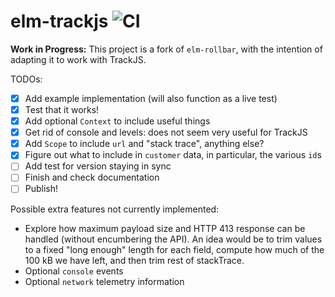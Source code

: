 # elm-trackjs ![CI](https://github.com/scrive/elm-trackjs/workflows/CI/badge.svg?branch=master)

**Work in Progress:** This project is a fork of `elm-rollbar`, with the
intention of adapting it to work with TrackJS.

TODOs:
- [x] Add example implementation (will also function as a live test)
- [x] Test that it works!
- [x] Add optional `Context` to include useful things
- [x] Get rid of console and levels: does not seem very useful for TrackJS
- [x] Add `Scope` to include `url` and "stack trace", anything else?
- [x] Figure out what to include in `customer` data, in particular, the various `id`s
- [ ] Add test for version staying in sync
- [ ] Finish and check documentation
- [ ] Publish!

Possible extra features not currently implemented:
- Explore how maximum payload size and HTTP 413 response can be handled
  (without encumbering the API).
  An idea would be to trim values to a fixed "long enough" length for each
  field, compute how much of the 100 kB we have left, and then trim rest of
  stackTrace.
- Optional `console` events
- Optional `network` telemetry information
